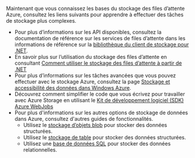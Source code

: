 
Maintenant que vous connaissez les bases du stockage des files d’attente Azure, consultez les liens suivants pour apprendre à effectuer des tâches de stockage plus complexes.

- Pour plus d’informations sur les API disponibles, consultez la documentation de référence sur les services de files d’attente dans les informations de référence sur la [bibliothèque du client de stockage pour .NET](http://go.microsoft.com/fwlink/?LinkID=390731).
- En savoir plus sur l’utilisation du stockage des files d’attente en consultant [Comment utiliser le stockage des files d’attente à partir de .NET](storage-dotnet-how-to-use-queues.md)
- Pour plus d’informations sur les tâches avancées que vous pouvez effectuer avec le stockage Azure, consultez la page [Stockage et accessibilité des données dans Windows Azure](https://msdn.microsoft.com/library/azure/gg433040.aspx).    
- Découvrez comment simplifier le code que vous écrivez pour travailler avec Azure Storage en utilisant le [Kit de développement logiciel (SDK) Azure WebJobs](../app-service/websites-dotnet-webjobs-sdk.md)
- Pour plus d'informations sur les autres options de stockage de données dans Azure, consultez d'autres guides de fonctionnalités.
  - Utilisez le [stockage d’objets blob](./storage-dotnet-how-to-use-blobs.md) pour stocker des données structurées.
  - Utilisez le [stockage de table](./storage-dotnet-how-to-use-tables.md) pour stocker des données structurées.
  - Utilisez une [base de données SQL](../sql-database/sql-database-dotnet-how-to-use.md) pour stocker des données relationnelles.

<!---HONumber=Oct15_HO3-->